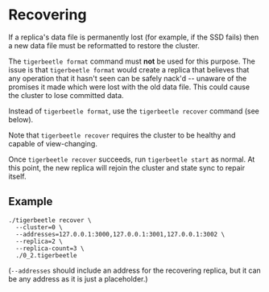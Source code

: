 # Recovering

If a replica's data file is permanently lost (for example, if the SSD fails) then a new data file
must be reformatted to restore the cluster.

The `tigerbeetle format` command must **not** be used for this purpose. The issue is that
`tigerbeetle format` would create a replica that believes that any operation that it hasn't seen can
be safely nack'd -- unaware of the promises it made which were lost with the old data file. This
could cause the cluster to lose committed data.

Instead of `tigerbeetle format`, use the `tigerbeetle recover` command (see below).

Note that `tigerbeetle recover` requires the cluster to be healthy and capable of view-changing.

Once `tigerbeetle recover` succeeds, run `tigerbeetle start` as normal. At this point, the new
replica will rejoin the cluster and state sync to repair itself.

## Example

```console
./tigerbeetle recover \
  --cluster=0 \
  --addresses=127.0.0.1:3000,127.0.0.1:3001,127.0.0.1:3002 \
  --replica=2 \
  --replica-count=3 \
  ./0_2.tigerbeetle
```

(`--addresses` should include an address for the recovering replica, but it can be any address as it
is just a placeholder.)
